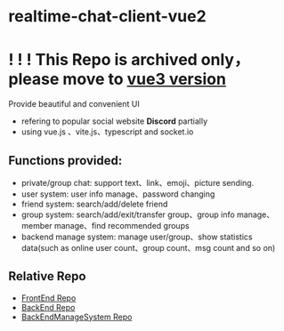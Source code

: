 # realtime-chat-client-vue2
# ! ! ! This Repo is archived only，please move to [vue3 version](https://github.com/GazzyLifeSense/realtime-chat-client-vue3)
Provide beautiful and convenient UI
 - refering to popular social website <b>Discord</b> partially
 - using vue.js 、vite.js、typescript and socket.io
## Functions provided:
 - private/group chat: support text、link、emoji、picture sending.
 - user system: user info manage、password changing
 - friend system: search/add/delete friend
 - group system: search/add/exit/transfer group、group info manage、member manage、find recommended groups
 - backend manage system: manage user/group、show statistics data(such as online user count、group count、msg count and so on)
## Relative Repo
 - [FrontEnd Repo](https://github.com/GazzyLifeSense/realtime-chat-client-vue3)
 - [BackEnd Repo](https://github.com/GazzyLifeSense/realtime-chat-server)
 - [BackEndManageSystem Repo](https://github.com/GazzyLifeSense/realtime-chat-admin)
